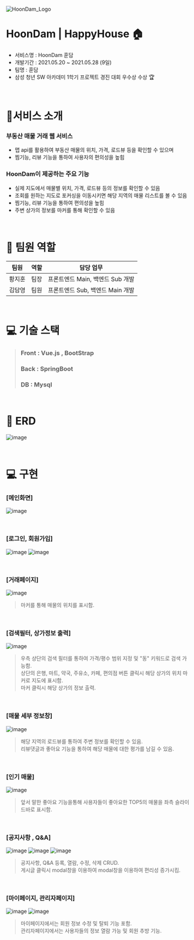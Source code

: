 ![HoonDam_Logo](https://user-images.githubusercontent.com/78480984/136928200-d37d0d1b-7b8c-4cb1-9d4d-a0df926dfcd5.png)

# HoonDam | HappyHouse 🏠

- 서비스명 : HoonDam 훈담
- 개발기간 : 2021.05.20 ~ 2021.05.28 (9일)
- 팀명 : 훈담
- 삼성 청년 SW 아카데미 1학기 프로젝트 경진 대회 우수상 수상 🏆
<br>

# 📌서비스 소개

   ### 부동산 매물 거래 웹 서비스
   - 맵 api를 활용하여 부동산 매물의 위치, 가격, 로드뷰 등을 확인할 수 있으며
   - 찜기능, 리뷰 기능을 통하여 사용자의 편의성을 높힘 

  ### HoonDam이 제공하는 주요 기능
  - 실제 지도에서 매물별 위치, 가격, 로드뷰 등의 정보를 확인할 수 있음
  - 조회를 원하는 지도로 포커싱을 이동시키면 해당 지역의 매물 리스트를 볼 수 있음
  - 찜기능, 리뷰 기능을 통하여 편의성을 높힘
  - 주변 상가의 정보를 마커를 통해 확인할 수 있음

<br>

# 👩 팀원 역할
| 팀원 | 역할 | 담당 업무
| ------ | ------ | ------ |
| 황지훈 | 팀장 | 프론트엔드 Main, 백엔드 Sub 개발 |
| 김담영 | 팀원 | 프론트엔드 Sub, 백엔드 Main 개발 |

<br>

# 💻 기술 스택
> ### Front : Vue.js , BootStrap
> ### Back : SpringBoot
> ### DB : Mysql

<br>

# 💾 ERD
![image](https://user-images.githubusercontent.com/78480984/136929343-fe402839-c6af-49c4-9a4a-606c9e006f3e.png)

<br>

# 💻 구현

### [메인화면]
![image](https://user-images.githubusercontent.com/78480984/136930028-a8d91d9b-f296-4762-bdc5-4b40b66c8631.png)

<br>

### [로그인, 회원가입]
![image](https://user-images.githubusercontent.com/78480984/136930140-3de8b519-760e-40b8-84a2-9480047824d8.png)
![image](https://user-images.githubusercontent.com/78480984/136930166-c6c0e923-062d-499d-99f8-76576e80d9dc.png)

<br>

### [거래페이지]
![image](https://user-images.githubusercontent.com/78480984/136930328-4a96996b-ce44-4e62-9ab1-561baed0ee09.png)

> 마커를 통해 매물의 위치를 표시함.

<br>

### [검색필터, 상가정보 출력]
![image](https://user-images.githubusercontent.com/78480984/136930466-bdc3b98d-0d5b-45ef-a37f-17a7f0b04ba6.png)

> 우측 상단의 검색 필터를 통하여 가격/평수 범위 지정 및 "동" 키워드로 검색 가능함.<br>
> 상단의 은행, 마트, 약국, 주유소, 카페, 편의점 버튼 클릭시 해당 상가의 위치 마커로 지도에 표시함.<br>
> 마커 클릭시 해당 상가의 정보 출력.

<br>

### [매물 세부 정보창]
![image](https://user-images.githubusercontent.com/78480984/136930883-7e853bc4-e714-4742-85d4-adaf0f05c472.png)

> 해당 지역의 로드뷰를 통하여 주변 정보를 확인할 수 있음.<br>
> 리뷰댓글과 좋아요 기능을 통하여 해당 매물에 대한 평가를 남길 수 있음.

<br>

### [인기 매물]
![image](https://user-images.githubusercontent.com/78480984/136931029-d2bb2137-1bd5-4a06-a073-21578792401f.png)

> 앞서 말한 좋아요 기능을통해 사용자들이 좋아요한 TOP5의 매물을 좌측 슬라이드바로 표시함.

<br>

### [공지사항 , Q&A]
![image](https://user-images.githubusercontent.com/78480984/136931185-8e157512-397e-46c4-9302-add97851b301.png)
![image](https://user-images.githubusercontent.com/78480984/136931194-f196a3c4-74de-4b3e-8269-4221d2e60813.png)
![image](https://user-images.githubusercontent.com/78480984/136931224-a0c89323-6616-45b9-a564-31274dca8052.png)

> 공지사항, Q&A 등록, 열람, 수정, 삭제 CRUD. <br>
> 게시글 클릭시 modal창을 이용하여 modal창을 이용하여 편리성 증가시킴.

<br>

### [마이페이지, 관리자페이지]
![image](https://user-images.githubusercontent.com/78480984/136931293-197b48cd-4002-4109-b69e-d8a590e3a5af.png)
![image](https://user-images.githubusercontent.com/78480984/136931307-d8a6f46e-91a1-46ae-854f-73e768652ede.png)

> 마이페이지에서는 회원 정보 수정 및 탈퇴 기능 포함.<br>
> 관리자페이지에서는 사용자들의 정보 열람 가능 및 회원 추방 기능.

<br>




